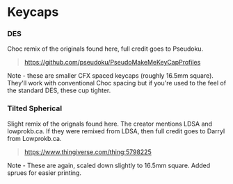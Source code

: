 # Keycaps

### DES
Choc remix of the originals found here, full credit goes to Pseudoku. 
> https://github.com/pseudoku/PseudoMakeMeKeyCapProfiles

Note - these are smaller CFX spaced keycaps (roughly 16.5mm square). They'll work with conventional Choc spacing but if you're used to the feel of the standard DES, these cup tighter.


### Tilted Spherical
Slight remix of the orignals found here.  The creator mentions LDSA and lowprokb.ca.  If they were remixed from LDSA, then full credit goes to Darryl from Lowprokb.ca.
> https://www.thingiverse.com/thing:5798225

Note - These are again, scaled down slightly to 16.5mm square. Added sprues for easier printing.

